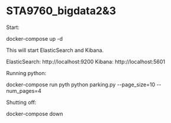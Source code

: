 # STA9760_bigdata2&3
Start:

docker-compose up -d


This will start ElasticSearch and Kibana.

ElasticSearch: http://localhost:9200 Kibana: http://localhost:5601


Running python:


docker-compose run pyth python parking.py --page_size=10 --num_pages=4


Shutting off:

docker-compose down
